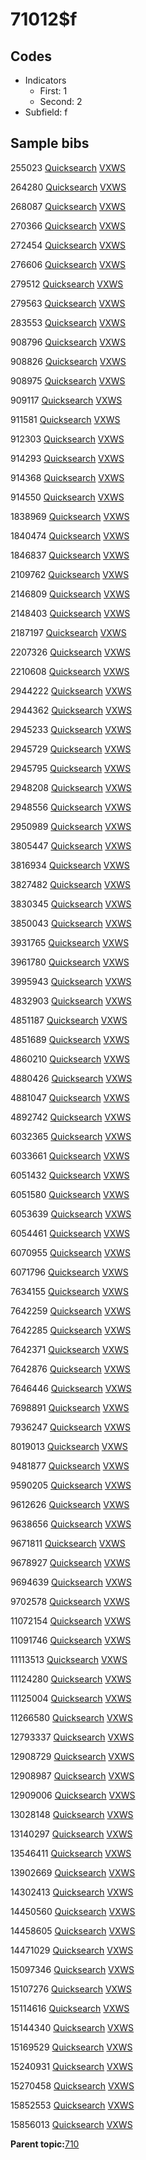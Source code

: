 # 71012$f

## Codes

-   Indicators
    -   First: 1
    -   Second: 2
-   Subfield: f

## Sample bibs

255023 [Quicksearch](https://search.library.yale.edu/catalog/255023) [VXWS](http://prodorbis.library.yale.edu:7014/vxws/GetHoldingsService?bibId=255023)

264280 [Quicksearch](https://search.library.yale.edu/catalog/264280) [VXWS](http://prodorbis.library.yale.edu:7014/vxws/GetHoldingsService?bibId=264280)

268087 [Quicksearch](https://search.library.yale.edu/catalog/268087) [VXWS](http://prodorbis.library.yale.edu:7014/vxws/GetHoldingsService?bibId=268087)

270366 [Quicksearch](https://search.library.yale.edu/catalog/270366) [VXWS](http://prodorbis.library.yale.edu:7014/vxws/GetHoldingsService?bibId=270366)

272454 [Quicksearch](https://search.library.yale.edu/catalog/272454) [VXWS](http://prodorbis.library.yale.edu:7014/vxws/GetHoldingsService?bibId=272454)

276606 [Quicksearch](https://search.library.yale.edu/catalog/276606) [VXWS](http://prodorbis.library.yale.edu:7014/vxws/GetHoldingsService?bibId=276606)

279512 [Quicksearch](https://search.library.yale.edu/catalog/279512) [VXWS](http://prodorbis.library.yale.edu:7014/vxws/GetHoldingsService?bibId=279512)

279563 [Quicksearch](https://search.library.yale.edu/catalog/279563) [VXWS](http://prodorbis.library.yale.edu:7014/vxws/GetHoldingsService?bibId=279563)

283553 [Quicksearch](https://search.library.yale.edu/catalog/283553) [VXWS](http://prodorbis.library.yale.edu:7014/vxws/GetHoldingsService?bibId=283553)

908796 [Quicksearch](https://search.library.yale.edu/catalog/908796) [VXWS](http://prodorbis.library.yale.edu:7014/vxws/GetHoldingsService?bibId=908796)

908826 [Quicksearch](https://search.library.yale.edu/catalog/908826) [VXWS](http://prodorbis.library.yale.edu:7014/vxws/GetHoldingsService?bibId=908826)

908975 [Quicksearch](https://search.library.yale.edu/catalog/908975) [VXWS](http://prodorbis.library.yale.edu:7014/vxws/GetHoldingsService?bibId=908975)

909117 [Quicksearch](https://search.library.yale.edu/catalog/909117) [VXWS](http://prodorbis.library.yale.edu:7014/vxws/GetHoldingsService?bibId=909117)

911581 [Quicksearch](https://search.library.yale.edu/catalog/911581) [VXWS](http://prodorbis.library.yale.edu:7014/vxws/GetHoldingsService?bibId=911581)

912303 [Quicksearch](https://search.library.yale.edu/catalog/912303) [VXWS](http://prodorbis.library.yale.edu:7014/vxws/GetHoldingsService?bibId=912303)

914293 [Quicksearch](https://search.library.yale.edu/catalog/914293) [VXWS](http://prodorbis.library.yale.edu:7014/vxws/GetHoldingsService?bibId=914293)

914368 [Quicksearch](https://search.library.yale.edu/catalog/914368) [VXWS](http://prodorbis.library.yale.edu:7014/vxws/GetHoldingsService?bibId=914368)

914550 [Quicksearch](https://search.library.yale.edu/catalog/914550) [VXWS](http://prodorbis.library.yale.edu:7014/vxws/GetHoldingsService?bibId=914550)

1838969 [Quicksearch](https://search.library.yale.edu/catalog/1838969) [VXWS](http://prodorbis.library.yale.edu:7014/vxws/GetHoldingsService?bibId=1838969)

1840474 [Quicksearch](https://search.library.yale.edu/catalog/1840474) [VXWS](http://prodorbis.library.yale.edu:7014/vxws/GetHoldingsService?bibId=1840474)

1846837 [Quicksearch](https://search.library.yale.edu/catalog/1846837) [VXWS](http://prodorbis.library.yale.edu:7014/vxws/GetHoldingsService?bibId=1846837)

2109762 [Quicksearch](https://search.library.yale.edu/catalog/2109762) [VXWS](http://prodorbis.library.yale.edu:7014/vxws/GetHoldingsService?bibId=2109762)

2146809 [Quicksearch](https://search.library.yale.edu/catalog/2146809) [VXWS](http://prodorbis.library.yale.edu:7014/vxws/GetHoldingsService?bibId=2146809)

2148403 [Quicksearch](https://search.library.yale.edu/catalog/2148403) [VXWS](http://prodorbis.library.yale.edu:7014/vxws/GetHoldingsService?bibId=2148403)

2187197 [Quicksearch](https://search.library.yale.edu/catalog/2187197) [VXWS](http://prodorbis.library.yale.edu:7014/vxws/GetHoldingsService?bibId=2187197)

2207326 [Quicksearch](https://search.library.yale.edu/catalog/2207326) [VXWS](http://prodorbis.library.yale.edu:7014/vxws/GetHoldingsService?bibId=2207326)

2210608 [Quicksearch](https://search.library.yale.edu/catalog/2210608) [VXWS](http://prodorbis.library.yale.edu:7014/vxws/GetHoldingsService?bibId=2210608)

2944222 [Quicksearch](https://search.library.yale.edu/catalog/2944222) [VXWS](http://prodorbis.library.yale.edu:7014/vxws/GetHoldingsService?bibId=2944222)

2944362 [Quicksearch](https://search.library.yale.edu/catalog/2944362) [VXWS](http://prodorbis.library.yale.edu:7014/vxws/GetHoldingsService?bibId=2944362)

2945233 [Quicksearch](https://search.library.yale.edu/catalog/2945233) [VXWS](http://prodorbis.library.yale.edu:7014/vxws/GetHoldingsService?bibId=2945233)

2945729 [Quicksearch](https://search.library.yale.edu/catalog/2945729) [VXWS](http://prodorbis.library.yale.edu:7014/vxws/GetHoldingsService?bibId=2945729)

2945795 [Quicksearch](https://search.library.yale.edu/catalog/2945795) [VXWS](http://prodorbis.library.yale.edu:7014/vxws/GetHoldingsService?bibId=2945795)

2948208 [Quicksearch](https://search.library.yale.edu/catalog/2948208) [VXWS](http://prodorbis.library.yale.edu:7014/vxws/GetHoldingsService?bibId=2948208)

2948556 [Quicksearch](https://search.library.yale.edu/catalog/2948556) [VXWS](http://prodorbis.library.yale.edu:7014/vxws/GetHoldingsService?bibId=2948556)

2950989 [Quicksearch](https://search.library.yale.edu/catalog/2950989) [VXWS](http://prodorbis.library.yale.edu:7014/vxws/GetHoldingsService?bibId=2950989)

3805447 [Quicksearch](https://search.library.yale.edu/catalog/3805447) [VXWS](http://prodorbis.library.yale.edu:7014/vxws/GetHoldingsService?bibId=3805447)

3816934 [Quicksearch](https://search.library.yale.edu/catalog/3816934) [VXWS](http://prodorbis.library.yale.edu:7014/vxws/GetHoldingsService?bibId=3816934)

3827482 [Quicksearch](https://search.library.yale.edu/catalog/3827482) [VXWS](http://prodorbis.library.yale.edu:7014/vxws/GetHoldingsService?bibId=3827482)

3830345 [Quicksearch](https://search.library.yale.edu/catalog/3830345) [VXWS](http://prodorbis.library.yale.edu:7014/vxws/GetHoldingsService?bibId=3830345)

3850043 [Quicksearch](https://search.library.yale.edu/catalog/3850043) [VXWS](http://prodorbis.library.yale.edu:7014/vxws/GetHoldingsService?bibId=3850043)

3931765 [Quicksearch](https://search.library.yale.edu/catalog/3931765) [VXWS](http://prodorbis.library.yale.edu:7014/vxws/GetHoldingsService?bibId=3931765)

3961780 [Quicksearch](https://search.library.yale.edu/catalog/3961780) [VXWS](http://prodorbis.library.yale.edu:7014/vxws/GetHoldingsService?bibId=3961780)

3995943 [Quicksearch](https://search.library.yale.edu/catalog/3995943) [VXWS](http://prodorbis.library.yale.edu:7014/vxws/GetHoldingsService?bibId=3995943)

4832903 [Quicksearch](https://search.library.yale.edu/catalog/4832903) [VXWS](http://prodorbis.library.yale.edu:7014/vxws/GetHoldingsService?bibId=4832903)

4851187 [Quicksearch](https://search.library.yale.edu/catalog/4851187) [VXWS](http://prodorbis.library.yale.edu:7014/vxws/GetHoldingsService?bibId=4851187)

4851689 [Quicksearch](https://search.library.yale.edu/catalog/4851689) [VXWS](http://prodorbis.library.yale.edu:7014/vxws/GetHoldingsService?bibId=4851689)

4860210 [Quicksearch](https://search.library.yale.edu/catalog/4860210) [VXWS](http://prodorbis.library.yale.edu:7014/vxws/GetHoldingsService?bibId=4860210)

4880426 [Quicksearch](https://search.library.yale.edu/catalog/4880426) [VXWS](http://prodorbis.library.yale.edu:7014/vxws/GetHoldingsService?bibId=4880426)

4881047 [Quicksearch](https://search.library.yale.edu/catalog/4881047) [VXWS](http://prodorbis.library.yale.edu:7014/vxws/GetHoldingsService?bibId=4881047)

4892742 [Quicksearch](https://search.library.yale.edu/catalog/4892742) [VXWS](http://prodorbis.library.yale.edu:7014/vxws/GetHoldingsService?bibId=4892742)

6032365 [Quicksearch](https://search.library.yale.edu/catalog/6032365) [VXWS](http://prodorbis.library.yale.edu:7014/vxws/GetHoldingsService?bibId=6032365)

6033661 [Quicksearch](https://search.library.yale.edu/catalog/6033661) [VXWS](http://prodorbis.library.yale.edu:7014/vxws/GetHoldingsService?bibId=6033661)

6051432 [Quicksearch](https://search.library.yale.edu/catalog/6051432) [VXWS](http://prodorbis.library.yale.edu:7014/vxws/GetHoldingsService?bibId=6051432)

6051580 [Quicksearch](https://search.library.yale.edu/catalog/6051580) [VXWS](http://prodorbis.library.yale.edu:7014/vxws/GetHoldingsService?bibId=6051580)

6053639 [Quicksearch](https://search.library.yale.edu/catalog/6053639) [VXWS](http://prodorbis.library.yale.edu:7014/vxws/GetHoldingsService?bibId=6053639)

6054461 [Quicksearch](https://search.library.yale.edu/catalog/6054461) [VXWS](http://prodorbis.library.yale.edu:7014/vxws/GetHoldingsService?bibId=6054461)

6070955 [Quicksearch](https://search.library.yale.edu/catalog/6070955) [VXWS](http://prodorbis.library.yale.edu:7014/vxws/GetHoldingsService?bibId=6070955)

6071796 [Quicksearch](https://search.library.yale.edu/catalog/6071796) [VXWS](http://prodorbis.library.yale.edu:7014/vxws/GetHoldingsService?bibId=6071796)

7634155 [Quicksearch](https://search.library.yale.edu/catalog/7634155) [VXWS](http://prodorbis.library.yale.edu:7014/vxws/GetHoldingsService?bibId=7634155)

7642259 [Quicksearch](https://search.library.yale.edu/catalog/7642259) [VXWS](http://prodorbis.library.yale.edu:7014/vxws/GetHoldingsService?bibId=7642259)

7642285 [Quicksearch](https://search.library.yale.edu/catalog/7642285) [VXWS](http://prodorbis.library.yale.edu:7014/vxws/GetHoldingsService?bibId=7642285)

7642371 [Quicksearch](https://search.library.yale.edu/catalog/7642371) [VXWS](http://prodorbis.library.yale.edu:7014/vxws/GetHoldingsService?bibId=7642371)

7642876 [Quicksearch](https://search.library.yale.edu/catalog/7642876) [VXWS](http://prodorbis.library.yale.edu:7014/vxws/GetHoldingsService?bibId=7642876)

7646446 [Quicksearch](https://search.library.yale.edu/catalog/7646446) [VXWS](http://prodorbis.library.yale.edu:7014/vxws/GetHoldingsService?bibId=7646446)

7698891 [Quicksearch](https://search.library.yale.edu/catalog/7698891) [VXWS](http://prodorbis.library.yale.edu:7014/vxws/GetHoldingsService?bibId=7698891)

7936247 [Quicksearch](https://search.library.yale.edu/catalog/7936247) [VXWS](http://prodorbis.library.yale.edu:7014/vxws/GetHoldingsService?bibId=7936247)

8019013 [Quicksearch](https://search.library.yale.edu/catalog/8019013) [VXWS](http://prodorbis.library.yale.edu:7014/vxws/GetHoldingsService?bibId=8019013)

9481877 [Quicksearch](https://search.library.yale.edu/catalog/9481877) [VXWS](http://prodorbis.library.yale.edu:7014/vxws/GetHoldingsService?bibId=9481877)

9590205 [Quicksearch](https://search.library.yale.edu/catalog/9590205) [VXWS](http://prodorbis.library.yale.edu:7014/vxws/GetHoldingsService?bibId=9590205)

9612626 [Quicksearch](https://search.library.yale.edu/catalog/9612626) [VXWS](http://prodorbis.library.yale.edu:7014/vxws/GetHoldingsService?bibId=9612626)

9638656 [Quicksearch](https://search.library.yale.edu/catalog/9638656) [VXWS](http://prodorbis.library.yale.edu:7014/vxws/GetHoldingsService?bibId=9638656)

9671811 [Quicksearch](https://search.library.yale.edu/catalog/9671811) [VXWS](http://prodorbis.library.yale.edu:7014/vxws/GetHoldingsService?bibId=9671811)

9678927 [Quicksearch](https://search.library.yale.edu/catalog/9678927) [VXWS](http://prodorbis.library.yale.edu:7014/vxws/GetHoldingsService?bibId=9678927)

9694639 [Quicksearch](https://search.library.yale.edu/catalog/9694639) [VXWS](http://prodorbis.library.yale.edu:7014/vxws/GetHoldingsService?bibId=9694639)

9702578 [Quicksearch](https://search.library.yale.edu/catalog/9702578) [VXWS](http://prodorbis.library.yale.edu:7014/vxws/GetHoldingsService?bibId=9702578)

11072154 [Quicksearch](https://search.library.yale.edu/catalog/11072154) [VXWS](http://prodorbis.library.yale.edu:7014/vxws/GetHoldingsService?bibId=11072154)

11091746 [Quicksearch](https://search.library.yale.edu/catalog/11091746) [VXWS](http://prodorbis.library.yale.edu:7014/vxws/GetHoldingsService?bibId=11091746)

11113513 [Quicksearch](https://search.library.yale.edu/catalog/11113513) [VXWS](http://prodorbis.library.yale.edu:7014/vxws/GetHoldingsService?bibId=11113513)

11124280 [Quicksearch](https://search.library.yale.edu/catalog/11124280) [VXWS](http://prodorbis.library.yale.edu:7014/vxws/GetHoldingsService?bibId=11124280)

11125004 [Quicksearch](https://search.library.yale.edu/catalog/11125004) [VXWS](http://prodorbis.library.yale.edu:7014/vxws/GetHoldingsService?bibId=11125004)

11266580 [Quicksearch](https://search.library.yale.edu/catalog/11266580) [VXWS](http://prodorbis.library.yale.edu:7014/vxws/GetHoldingsService?bibId=11266580)

12793337 [Quicksearch](https://search.library.yale.edu/catalog/12793337) [VXWS](http://prodorbis.library.yale.edu:7014/vxws/GetHoldingsService?bibId=12793337)

12908729 [Quicksearch](https://search.library.yale.edu/catalog/12908729) [VXWS](http://prodorbis.library.yale.edu:7014/vxws/GetHoldingsService?bibId=12908729)

12908987 [Quicksearch](https://search.library.yale.edu/catalog/12908987) [VXWS](http://prodorbis.library.yale.edu:7014/vxws/GetHoldingsService?bibId=12908987)

12909006 [Quicksearch](https://search.library.yale.edu/catalog/12909006) [VXWS](http://prodorbis.library.yale.edu:7014/vxws/GetHoldingsService?bibId=12909006)

13028148 [Quicksearch](https://search.library.yale.edu/catalog/13028148) [VXWS](http://prodorbis.library.yale.edu:7014/vxws/GetHoldingsService?bibId=13028148)

13140297 [Quicksearch](https://search.library.yale.edu/catalog/13140297) [VXWS](http://prodorbis.library.yale.edu:7014/vxws/GetHoldingsService?bibId=13140297)

13546411 [Quicksearch](https://search.library.yale.edu/catalog/13546411) [VXWS](http://prodorbis.library.yale.edu:7014/vxws/GetHoldingsService?bibId=13546411)

13902669 [Quicksearch](https://search.library.yale.edu/catalog/13902669) [VXWS](http://prodorbis.library.yale.edu:7014/vxws/GetHoldingsService?bibId=13902669)

14302413 [Quicksearch](https://search.library.yale.edu/catalog/14302413) [VXWS](http://prodorbis.library.yale.edu:7014/vxws/GetHoldingsService?bibId=14302413)

14450560 [Quicksearch](https://search.library.yale.edu/catalog/14450560) [VXWS](http://prodorbis.library.yale.edu:7014/vxws/GetHoldingsService?bibId=14450560)

14458605 [Quicksearch](https://search.library.yale.edu/catalog/14458605) [VXWS](http://prodorbis.library.yale.edu:7014/vxws/GetHoldingsService?bibId=14458605)

14471029 [Quicksearch](https://search.library.yale.edu/catalog/14471029) [VXWS](http://prodorbis.library.yale.edu:7014/vxws/GetHoldingsService?bibId=14471029)

15097346 [Quicksearch](https://search.library.yale.edu/catalog/15097346) [VXWS](http://prodorbis.library.yale.edu:7014/vxws/GetHoldingsService?bibId=15097346)

15107276 [Quicksearch](https://search.library.yale.edu/catalog/15107276) [VXWS](http://prodorbis.library.yale.edu:7014/vxws/GetHoldingsService?bibId=15107276)

15114616 [Quicksearch](https://search.library.yale.edu/catalog/15114616) [VXWS](http://prodorbis.library.yale.edu:7014/vxws/GetHoldingsService?bibId=15114616)

15144340 [Quicksearch](https://search.library.yale.edu/catalog/15144340) [VXWS](http://prodorbis.library.yale.edu:7014/vxws/GetHoldingsService?bibId=15144340)

15169529 [Quicksearch](https://search.library.yale.edu/catalog/15169529) [VXWS](http://prodorbis.library.yale.edu:7014/vxws/GetHoldingsService?bibId=15169529)

15240931 [Quicksearch](https://search.library.yale.edu/catalog/15240931) [VXWS](http://prodorbis.library.yale.edu:7014/vxws/GetHoldingsService?bibId=15240931)

15270458 [Quicksearch](https://search.library.yale.edu/catalog/15270458) [VXWS](http://prodorbis.library.yale.edu:7014/vxws/GetHoldingsService?bibId=15270458)

15852553 [Quicksearch](https://search.library.yale.edu/catalog/15852553) [VXWS](http://prodorbis.library.yale.edu:7014/vxws/GetHoldingsService?bibId=15852553)

15856013 [Quicksearch](https://search.library.yale.edu/catalog/15856013) [VXWS](http://prodorbis.library.yale.edu:7014/vxws/GetHoldingsService?bibId=15856013)

**Parent topic:**[710](../../tags/710/710.md)

